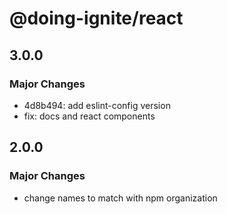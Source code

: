 # @doing-ignite/react

## 3.0.0

### Major Changes

- 4d8b494: add eslint-config version
- fix: docs and react components

## 2.0.0

### Major Changes

- change names to match with npm organization
